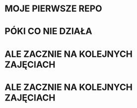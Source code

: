 # MOJE PIERWSZE REPO
# PÓKI CO NIE DZIAŁA

# ALE ZACZNIE NA KOLEJNYCH ZAJĘCIACH
# ALE ZACZNIE NA KOLEJNYCH ZAJĘCIACH
